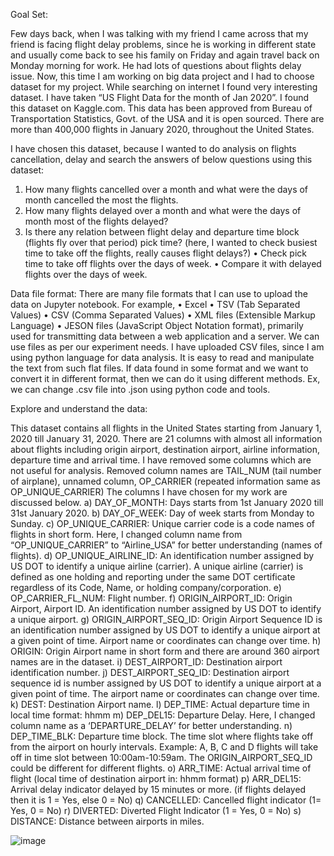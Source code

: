 Goal Set:

Few days back, when I was talking with my friend I came across that my friend is facing flight delay problems, since he is working in different state and usually come back to see his family on Friday and again travel back on Monday morning for work. He had lots of questions about flights delay issue. Now, this time I am working on big data project and I had to choose dataset for my project. While searching on internet I found very interesting dataset. I have taken “US Flight Data for the month of Jan 2020”. I found this dataset on Kaggle.com. This data has been approved from Bureau of Transportation Statistics, Govt. of the USA and it is open sourced. There are more than 400,000 flights in January 2020, throughout the United States. 

I have chosen this dataset, because I wanted to do analysis on flights cancellation, delay and search the answers of below questions using this dataset:
1.	How many flights cancelled over a month and what were the days of month cancelled the most the flights.
2.	How many flights delayed over a month and what were the days of month most of the flights delayed?
3.	Is there any relation between flight delay and departure time block (flights fly over that period) pick time? (here, I wanted to check busiest time to take off the flights, really causes flight delays?)
•	Check pick time to take off flights over the days of week.
•	Compare it with delayed flights over the days of week.


Data file format:
There are many file formats that I can use to upload the data on Jupyter notebook. 
For example, 
•	Excel 
•	TSV (Tab Separated Values)
•	CSV (Comma Separated Values)
•	XML files (Extensible Markup Language)
•	JESON files (JavaScript Object Notation format), primarily used for transmitting data between a web application and a server.
We can use files as per our experiment needs. I have uploaded CSV files, since I am using python language for data analysis. It is easy to read and manipulate the text from such flat files.
If data found in some format and we want to convert it in different format, then we can do it using different methods. Ex, we can change .csv file into .json using python code and tools.

Explore and understand the data:

This dataset contains all flights in the United States starting from January 1, 2020 till January 31, 2020. There are 21 columns with almost all information about flights including origin airport, destination airport, airline information, departure time and arrival time. I have removed some columns which are not useful for analysis. Removed column names are TAIL_NUM (tail number of airplane), unnamed column, OP_CARRIER (repeated information same as OP_UNIQUE_CARRIER)
The columns I have chosen for my work are discussed below.
a)	DAY_OF_MONTH:
Days starts from 1st January 2020 till 31st January 2020.
b)	DAY_OF_WEEK:
Day of week starts from Monday to Sunday.
c)	OP_UNIQUE_CARRIER:
Unique carrier code is a code names of flights in short form. Here, I changed column name from “OP_UNIQUE_CARRIER” to “Airline_USA” for better understanding (names of flights).
d)	OP_UNIQUE_AIRLINE_ID:
An identification number assigned by US DOT to identify a unique airline (carrier). A unique airline (carrier) is defined as one holding and reporting under the same DOT certificate regardless of its Code, Name, or holding company/corporation.
e)	OP_CARRIER_FL_NUM:
Flight number.
f)	ORIGIN_AIRPORT_ID:
Origin Airport, Airport ID. An identification number assigned by US DOT to identify a unique airport.
g)	ORIGIN_AIRPORT_SEQ_ID:
Origin Airport Sequence ID is an identification number assigned by US DOT to identify a unique airport at a given point of time. Airport name or coordinates can change over time.
h)	ORIGIN: 
Origin Airport name in short form and there are around 360 airport names are in the dataset.
i)	DEST_AIRPORT_ID:
Destination airport identification number.
j)	DEST_AIRPORT_SEQ_ID:
Destination airport sequence id is number assigned by US DOT to identify a unique airport at a given point of time. The airport name or coordinates can change over time.
k)	DEST:
Destination Airport name.
l)	DEP_TIME:
Actual departure time in local time format: hhmm
m)	DEP_DEL15:
Departure Delay. Here, I changed column name as a ‘DEPARTURE_DELAY’ for better understanding.
n)	DEP_TIME_BLK:
Departure time block. The time slot where flights take off from the airport on hourly intervals. 
Example: 
A, B, C and D flights will take off in time slot between 10:00am-10:59am. The ORIGIN_AIRPORT_SEQ_ID could be different for different flights.
o)	ARR_TIME:
Actual arrival time of flight (local time of destination airport in: hhmm format)
p)	ARR_DEL15:
Arrival delay indicator delayed by 15 minutes or more. (if flights delayed then it is 1 = Yes, else 0 = No)
q)	CANCELLED:
Cancelled flight indicator (1= Yes, 0 = No)
r)	DIVERTED:
Diverted Flight Indicator (1 = Yes, 0 = No)
s)	DISTANCE:
Distance between airports in miles.



![image](https://user-images.githubusercontent.com/63375587/112709184-4c286b80-8e74-11eb-9b94-dd983f263362.png)
